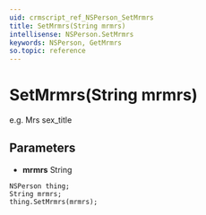 ```yaml
---
uid: crmscript_ref_NSPerson_SetMrmrs
title: SetMrmrs(String mrmrs)
intellisense: NSPerson.SetMrmrs
keywords: NSPerson, GetMrmrs
so.topic: reference
---
```


# SetMrmrs(String mrmrs)

e.g. Mrs   sex_title

## Parameters

* **mrmrs** String

```crmscript
NSPerson thing;
String mrmrs;
thing.SetMrmrs(mrmrs);
```

